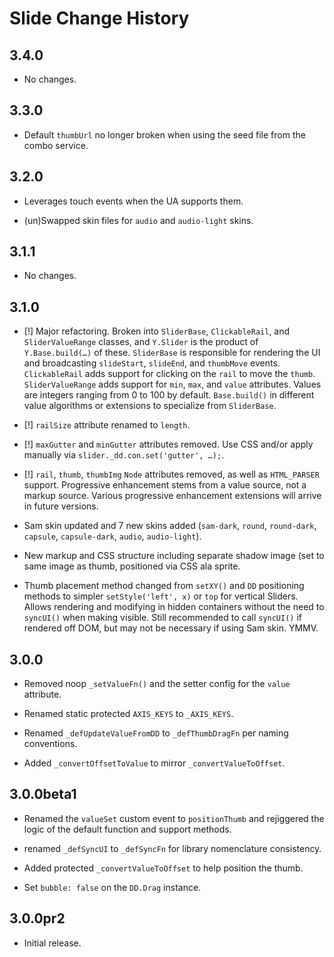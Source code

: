 Slide Change History
====================

3.4.0
-----

  * No changes.

3.3.0
-----

  * Default `thumbUrl` no longer broken when using the seed file from the combo
    service.

3.2.0
-----

  * Leverages touch events when the UA supports them.

  * (un)Swapped skin files for `audio` and `audio-light` skins.

3.1.1
-----

  * No changes.

3.1.0
-----

  * [!] Major refactoring. Broken into `SliderBase`, `ClickableRail`, and
    `SliderValueRange` classes, and `Y.Slider` is the product of
    `Y.Base.build(…)` of these. `SliderBase` is responsible for rendering the UI
    and broadcasting `slideStart`, `slideEnd`, and `thumbMove` events.
    `ClickableRail` adds support for clicking on the `rail` to move the `thumb`.
    `SliderValueRange` adds support for `min`, `max`, and `value` attributes.
    Values are integers ranging from 0 to 100 by default. `Base.build()` in
    different value algorithms or extensions to specialize from `SliderBase`.

  * [!] `railSize` attribute renamed to `length`.

  * [!] `maxGutter` and `minGutter` attributes removed. Use CSS and/or apply
    manually via `slider._dd.con.set('gutter', …);`.

  * [!] `rail`, `thumb`, `thumbImg` `Node` attributes removed, as well as
    `HTML_PARSER` support. Progressive enhancement stems from a value source,
    not a markup source. Various progressive enhancement extensions will arrive
    in future versions.

  * Sam skin updated and 7 new skins added (`sam-dark`, `round`, `round-dark`,
    `capsule`, `capsule-dark`, `audio`, `audio-light`).

  * New markup and CSS structure including separate shadow image (set to same
    image as thumb, positioned via CSS ala sprite.

  * Thumb placement method changed from `setXY()` and `DD` positioning methods
    to simpler `setStyle('left', x)` or `top` for vertical Sliders. Allows
    rendering and modifying in hidden containers without the need to `syncUI()`
    when making visible. Still recommended to call `syncUI()` if rendered off
    DOM, but may not be necessary if using Sam skin. YMMV.

3.0.0
-----

  * Removed noop `_setValueFn()` and the setter config for the `value`
    attribute.

  * Renamed static protected `AXIS_KEYS` to `_AXIS_KEYS`.

  * Renamed `_defUpdateValueFromDD` to `_defThumbDragFn` per naming conventions.

  * Added `_convertOffsetToValue` to mirror `_convertValueToOffset`.

3.0.0beta1
----------

  * Renamed the `valueSet` custom event to `positionThumb` and rejiggered the
    logic of the default function and support methods.

  * renamed `_defSyncUI` to `_defSyncFn` for library nomenclature consistency.

  * Added protected `_convertValueToOffset` to help position the thumb.

  * Set `bubble: false` on the `DD.Drag` instance.

3.0.0pr2
--------

  * Initial release.
